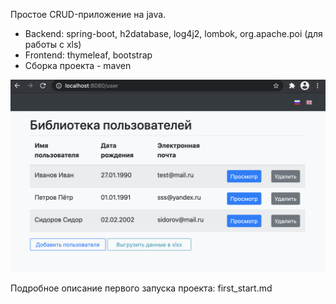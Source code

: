 Простое CRUD-приложение на java.

- Backend: spring-boot, h2database, log4j2, lombok, org.apache.poi (для работы с xls)
- Frontend: thymeleaf, bootstrap
- Сборка проекта - maven

![](screenshots/app.png)


Подробное описание первого запуска проекта: first_start.md